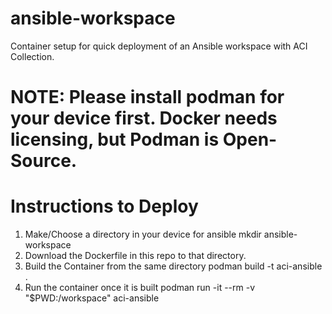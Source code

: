 # ansible-workspace
Container setup for quick deployment of an Ansible workspace with ACI Collection.

# NOTE: Please install podman for your device first. Docker needs licensing, but Podman is Open-Source.

# Instructions to Deploy
1. Make/Choose a directory in your device for ansible
  mkdir ansible-workspace
2. Download the Dockerfile in this repo to that directory.
3. Build the Container from the same directory
  podman build -t aci-ansible .
4. Run the container once it is built
  podman run -it --rm -v "$PWD:/workspace" aci-ansible
